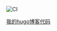 ![CI](https://github.com/kentxxq/blog/workflows/CI/badge.svg?branch=master)

[我的hugo博客代码](https://kentxxq.com)

